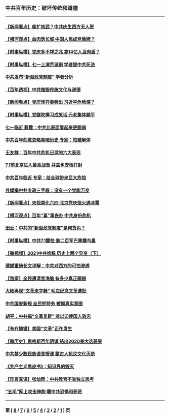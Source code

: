 ### 中共百年历史：破坏传统和道德
---
#### [【新闻看点】偷扩核武？中共庆生西方无人贺](../../pages/nf1176114/n13061263.md?07030430) 
#### [【横河观点】血肉筑长城 中国人民成党盾牌？](../../pages/nf1176114/n13061779.md?07030430) 
#### [【时事纵横】党庆多不祥之兆 拿14亿人当肉盾？](../../pages/nf1176114/n13061709.md?07030430) 
#### [【时事纵横】七一上演荒诞剧 学者提中共死法](../../pages/nf1176114/n13058990.md?07030430) 
#### [中共发布“新型政党制度” 学者分析](../../pages/nf1176114/n13056354.md?07030430) 
#### [【百年透视】中共摧毁传统文化与道德](../../pages/nf1176114/n13057253.md?07030430) 
#### [【新闻看点】党庆怪异事频出 习近平危险深？](../../pages/nf1176114/n13056781.md?07030430) 
#### [【时事纵横】党媒吹捧习成笑话 元老集体躺平](../../pages/nf1176114/n13056792.md?07030430) 
#### [七一临近 蔡霞：中共比表面看起来更脆弱](../../pages/nf1176114/n13056418.md?07030430) 
#### [中共百年刻意忽略黑暗历史 专家：怕被解体](../../pages/nf1176114/n13056056.md?07030430) 
#### [王友群：百年中共危机日深的六大表现](../../pages/nf1176114/n13054263.md?07030430) 
#### [7.1前北京进入最高战备 井盖也安检打封](../../pages/nf1176114/n13053641.md?07030430) 
#### [中共百年临近 专家：给全球带来巨大危险](../../pages/nf1176114/n13053663.md?07030430) 
#### [外媒揭中共专政三手段：没有一个党能万岁](../../pages/nf1176114/n13049352.md?07030430) 
#### [【新闻看点】央视美化六四 北京党庆焰火遇冰雹](../../pages/nf1176114/n13048310.md?07030430) 
#### [【横河观点】百年“喜”事丧办 中共身份危机](../../pages/nf1176114/n13049869.md?07030430) 
#### [田云：中共的“新型政党制度”是何货色？](../../pages/nf1176114/n13049010.md?07030430) 
#### [【时事纵横】中共7.1露怯 逾二百军巴塞爆鸟巢](../../pages/nf1176114/n13043076.md?07030430) 
#### [【微视频】2021中共维稳 历史上两个异变（下）](../../pages/nf1176114/n13042288.md?07030430) 
#### [德媒重磅长文详解：中共对西方的可怕渗透](../../pages/nf1176114/n13031701.md?07030430) 
#### [【独家】全民遭谎言洗脑 有多少真正跟随](../../pages/nf1176114/n12997170.md?07030430) 
#### [大陆再现“文革忠字舞” 毛左纪念文革遭批](../../pages/nf1176114/n12947385.md?07030430) 
#### [中共国安新规 全民抓特务 被揭真实意图](../../pages/nf1176114/n12911615.md?07030430) 
#### [胡平：中共搞“文革复辟” 难以迫使国人效忠](../../pages/nf1176114/n12905760.md?07030430) 
#### [【有冇搞错】美国“文革”正在发生](../../pages/nf1176114/n12650309.md?07030430) 
#### [【微历史】恩格斯百年阴谋 结出2020美大选恶果](../../pages/nf1176114/n12597490.md?07030430) 
#### [中共禁少数民族语言授课 蒙古人抗议文化灭绝](../../pages/nf1176114/n12362711.md?07030430) 
#### [《共产主义黑皮书》：知识界的毁灭](../../pages/nf1176114/n12198436.md?07030430) 
#### [【珍言真语】张灿辉：中共教育不准独立思考](../../pages/nf1176114/n12116869.md?07030430) 
#### [“五毛”网上攻击神韵 曝中共恐惧和邪恶](../../pages/nf1176114/n11676030.md?07030430) 

---
#### 第 [ [8](./8.md?07030430) / [7](./7.md?07030430) / [6](./6.md?07030430) / [5](./5.md?07030430) / [4](./4.md?07030430) / [3](./3.md?07030430) / [2](./2.md?07030430) / [1](./1.md?07030430) ] 页
